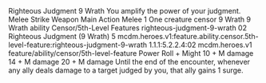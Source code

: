 <ability>
  <name>Righteous Judgment</name>
  <cost>9 Wrath</cost>
  <flavor>You amplify the power of your judgment.</flavor>
  <keywords>
    <keyword>Melee</keyword>
    <keyword>Strike</keyword>
    <keyword>Weapon</keyword>
  </keywords>
  <type>Main Action</type>
  <distance>Melee 1</distance>
  <target>One creature</target>
  <metadata>
    <class>censor</class>
    <cost>9 Wrath</cost>
    <cost_amount>9</cost_amount>
    <cost_resource>Wrath</cost_resource>
    <feature_type>ability</feature_type>
    <file_dpath>Censor/5th-Level Features</file_dpath>
    <item_id>righteous-judgment-9-wrath</item_id>
    <item_index>02</item_index>
    <item_name>Righteous Judgment (9 Wrath)</item_name>
    <level>5</level>
    <scc>mcdm.heroes.v1:feature.ability.censor.5th-level-feature:righteous-judgment-9-wrath</scc>
    <scdc>1.1.1:5.2.2.4:02</scdc>
    <source>mcdm.heroes.v1</source>
    <type>feature/ability/censor/5th-level-feature</type>
  </metadata>
  <effects>
    <effect type="roll">
      <roll>Power Roll + Might</roll>
      <t1>10 + M damage</t1>
      <t2>14 + M damage</t2>
      <t3>20 + M damage</t3>
    </effect>
    <effect type="mundane">Until the end of the encounter, whenever any ally deals damage to a target judged by you, that ally gains 1 surge.</effect>
  </effects>
</ability>
